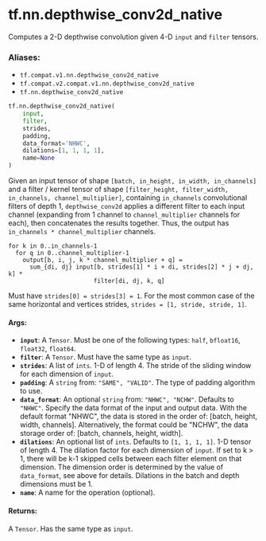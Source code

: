 <div itemscope itemtype="http://developers.google.com/ReferenceObject">
<meta itemprop="name" content="tf.nn.depthwise_conv2d_native" />
<meta itemprop="path" content="Stable" />
</div>

# tf.nn.depthwise_conv2d_native

Computes a 2-D depthwise convolution given 4-D `input` and `filter` tensors.

### Aliases:

* `tf.compat.v1.nn.depthwise_conv2d_native`
* `tf.compat.v2.compat.v1.nn.depthwise_conv2d_native`
* `tf.nn.depthwise_conv2d_native`

``` python
tf.nn.depthwise_conv2d_native(
    input,
    filter,
    strides,
    padding,
    data_format='NHWC',
    dilations=[1, 1, 1, 1],
    name=None
)
```

<!-- Placeholder for "Used in" -->

Given an input tensor of shape `[batch, in_height, in_width, in_channels]`
and a filter / kernel tensor of shape
`[filter_height, filter_width, in_channels, channel_multiplier]`, containing
`in_channels` convolutional filters of depth 1, `depthwise_conv2d` applies
a different filter to each input channel (expanding from 1 channel to
`channel_multiplier` channels for each), then concatenates the results
together. Thus, the output has `in_channels * channel_multiplier` channels.

```
for k in 0..in_channels-1
  for q in 0..channel_multiplier-1
    output[b, i, j, k * channel_multiplier + q] =
      sum_{di, dj} input[b, strides[1] * i + di, strides[2] * j + dj, k] *
                        filter[di, dj, k, q]
```

Must have `strides[0] = strides[3] = 1`.  For the most common case of the same
horizontal and vertices strides, `strides = [1, stride, stride, 1]`.

#### Args:


* <b>`input`</b>: A `Tensor`. Must be one of the following types: `half`, `bfloat16`, `float32`, `float64`.
* <b>`filter`</b>: A `Tensor`. Must have the same type as `input`.
* <b>`strides`</b>: A list of `ints`.
  1-D of length 4.  The stride of the sliding window for each dimension
  of `input`.
* <b>`padding`</b>: A `string` from: `"SAME", "VALID"`.
  The type of padding algorithm to use.
* <b>`data_format`</b>: An optional `string` from: `"NHWC", "NCHW"`. Defaults to `"NHWC"`.
  Specify the data format of the input and output data. With the
  default format "NHWC", the data is stored in the order of:
      [batch, height, width, channels].
  Alternatively, the format could be "NCHW", the data storage order of:
      [batch, channels, height, width].
* <b>`dilations`</b>: An optional list of `ints`. Defaults to `[1, 1, 1, 1]`.
  1-D tensor of length 4.  The dilation factor for each dimension of
  `input`. If set to k > 1, there will be k-1 skipped cells between each filter
  element on that dimension. The dimension order is determined by the value of
  `data_format`, see above for details. Dilations in the batch and depth
  dimensions must be 1.
* <b>`name`</b>: A name for the operation (optional).


#### Returns:

A `Tensor`. Has the same type as `input`.
